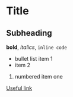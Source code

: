 # Title 
## Subheading 
**bold**, *italics*, `inline code` 
- bullet list item 1 
- item 2 
1. numbered item one 
 
[Useful link](https://example.org) 
